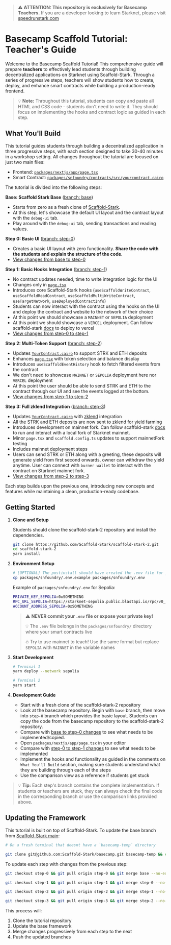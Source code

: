 > ⚠️ **ATTENTION: This repository is exclusively for Basecamp Teachers.**
> If you are a developer looking to learn Starknet, please visit [speedrunstark.com](https://speedrunstark.com)

# Basecamp Scaffold Tutorial: Teacher's Guide

Welcome to the Basecamp Scaffold Tutorial! This comprehensive guide will prepare **teachers** to effectively lead students through building decentralized applications on Starknet using Scaffold-Stark. Through a series of progressive steps, teachers will show students how to create, deploy, and enhance smart contracts while building a production-ready frontend.

> 💡 **Note:** Throughout this tutorial, students can copy and paste all HTML and CSS code - students don't need to write it. They should focus on implementing the hooks and contract logic as guided in each step.

## What You'll Build

This tutorial guides students through building a decentralized application in three progressive steps, with each section designed to take 30-40 minutes in a workshop setting. All changes throughout the tutorial are focused on just two main files:

- Frontend: [`packages/nextjs/app/page.tsx`](https://github.com/Scaffold-Stark/basecamp/blob/base/packages/nextjs/app/page.tsx)
- Smart Contract: [`packages/snfoundry/contracts/src/yourcontract.cairo`](https://github.com/Scaffold-Stark/basecamp/blob/base/packages/snfoundry/contracts/src/YourContract.cairo)

The tutorial is divided into the following steps:

**Base: Scaffold Stark Base** ([branch: base](https://github.com/Scaffold-Stark/basecamp/tree/base))

- Starts from zero as a fresh clone of [Scaffold-Stark](https://github.com/Scaffold-Stark/scaffold-stark-2).
- At this step, let's showcase the default UI layout and the contract layout with the `debug-ui` tab.
- Play around with the `debug-ui` tab, sending transactions and reading values.

**Step 0: Basic UI** ([branch: step-0](https://github.com/Scaffold-Stark/basecamp/tree/step-0))

- Creates a basic UI layout with zero functionality. **Share the code with the students and explain the structure of the code.**
- [View changes from base to step-0](https://github.com/Scaffold-Stark/basecamp/compare/base...step-0)

**Step 1: Basic Hooks Integration** ([branch: step-1](https://github.com/Scaffold-Stark/basecamp/tree/step-1))

- No contract updates needed, time to write integration logic for the UI
- Changes only in [`page.tsx`](https://github.com/Scaffold-Stark/basecamp/blob/step-1/packages/nextjs/app/page.tsx)
- Introduces core Scaffold-Stark hooks (`useScaffoldWriteContract`, `useScaffoldReadContract`, `useScaffoldMultiWriteContract`, `useTargetNetwork`, `useDeployedContractInfo`)
- Students can now interact with the contract using the hooks on the UI and deploy the contract and website to the network of their choice
- At this point we should showcase a `MAINNET` or `SEPOLIA` deployment
- At this point we should showcase a `VERCEL` deployment. Can follow scaffold-stark [docs](https://docs.scaffoldstark.com/deploying) to deploy to vercel
- [View changes from step-0 to step-1](https://github.com/Scaffold-Stark/basecamp/compare/step-0...step-1)

**Step 2: Multi-Token Support** ([branch: step-2](https://github.com/Scaffold-Stark/basecamp/tree/step-2))

- Updates [`YourContract.cairo`](https://github.com/Scaffold-Stark/basecamp/blob/step-2/packages/snfoundry/contracts/src/YourContract.cairo) to support STRK and ETH deposits
- Enhances [`page.tsx`](https://github.com/Scaffold-Stark/basecamp/blob/step-2/packages/nextjs/app/page.tsx) with token selection and balance display
- Introduces `useScaffoldEventHistory` hook to fetch filtered events from the contract
- We don't need to showcase `MAINNET` or `SEPOLIA` deployment here nor `VERCEL` deployment
- At this point the user should be able to send STRK and ETH to the contract through our UI and see the events logged at the bottom.
- [View changes from step-1 to step-2](https://github.com/Scaffold-Stark/basecamp/compare/step-1...step-2)

**Step 3: Full zklend Integration** ([branch: step-3](https://github.com/Scaffold-Stark/basecamp/tree/step-3))

- Updates [`YourContract.cairo`](https://github.com/Scaffold-Stark/basecamp/blob/step-3/packages/snfoundry/contracts/src/YourContract.cairo) with [zklend](https://app.zklend.com/markets) integration
- All the STRK and ETH deposits are now sent to zklend for yield farming
- Introduces development on mainnet fork. Can follow scaffold-stark [docs](https://docs.scaffoldstark.com/recipes/DevelopingOnFork) to run and interact with a local fork of Starknet mainnet.
- Minor `page.tsx` and `scaffold.config.ts` updates to support mainnetFork testing
- Includes mainnet deployment steps
- Users can send STRK or ETH along with a greeting, these deposits will generate yield from first second onwards, owner can withdraw the yield anytime. User can connect with `burner wallet` to interact with the contract on Starknet mainnet fork.
- [View changes from step-2 to step-3](https://github.com/Scaffold-Stark/basecamp/compare/step-2...step-3)

Each step builds upon the previous one, introducing new concepts and features while maintaining a clean, production-ready codebase.

## Getting Started

1. **Clone and Setup**

   Students should clone the scaffold-stark-2 repository and install the dependencies.

   ```bash
   git clone https://github.com/Scaffold-Stark/scaffold-stark-2.git
   cd scaffold-stark-2
   yarn install
   ```

2. **Environment Setup**

   ```bash
   # [OPTIONAL] The postinstall should have created the .env file for you, if not, copy the example env file in packages/snfoundry
   cp packages/snfoundry/.env.example packages/snfoundry/.env
   ```

   Example of `packages/snfoundry/.env` for Sepolia:

   ```bash
   PRIVATE_KEY_SEPOLIA=0xSOMETHING
   RPC_URL_SEPOLIA=https://starknet-sepolia.public.blastapi.io/rpc/v0_7
   ACCOUNT_ADDRESS_SEPOLIA=0xSOMETHING
   ```

   > ⚠️ **NEVER commit your `.env` file or expose your private key!**
   >
   > 💡 The `.env` file belongs in the `packages/snfoundry/` directory where your smart contracts live
   >
   > 🔥 Try to use mainnet to teach! Use the same format but replace `SEPOLIA` with `MAINNET` in the variable names

3. **Start Development**

   ```bash
   # Terminal 1
   yarn deploy --network sepolia

   # Terminal 2
   yarn start
   ```

4. **Development Guide**
   - Start with a fresh clone of the scaffold-stark-2 repository
   - Look at the basecamp repository. Begin with `base` branch, then move into `step-0` branch which provides the basic layout. Students can copy the code from the basecamp repository to the scaffold-stark-2 repository.
   - Compare with [base to step-0 changes](https://github.com/Scaffold-Stark/basecamp/compare/base...step-0) to see what needs to be implemented/copied.
   - Open `packages/nextjs/app/page.tsx` in your editor
   - Compare with [step-0 to step-1 changes](https://github.com/Scaffold-Stark/basecamp/compare/step-0...step-1) to see what needs to be implemented
   - Implement the hooks and functionality as guided in the comments on `What You'll Build` section, making sure students understand what they are building through each of the steps
   - Use the comparison view as a reference if students get stuck

> 💡 **Tip:** Each step's branch contains the complete implementation. If students or teachers are stuck, they can always check the final code in the corresponding branch or use the comparison links provided above.

## Updating the Framework

This tutorial is built on top of Scaffold-Stark. To update the base branch from [Scaffold-Stark main](https://github.com/Scaffold-Stark/scaffold-stark-2):

```bash
# On a fresh terminal that doesnt have a `basecamp-temp` directory

git clone git@github.com:Scaffold-Stark/basecamp.git basecamp-temp && cd basecamp-temp && git checkout base && mkdir temp_scaffold && cd temp_scaffold && git clone git@github.com:Scaffold-Stark/scaffold-stark-2.git . && rm -rf .git .github README.md && cp -r * ../ && cd .. && rm -rf temp_scaffold && git add . && git commit -m "Update framework to latest version" && git push origin base
```

To update each step with changes from the previous step:

```bash
git checkout step-0 && git pull origin step-0 && git merge base --no-edit && git push origin step-0
```

```bash
git checkout step-1 && git pull origin step-1 && git merge step-0 --no-edit && git push origin step-1
```

```bash
git checkout step-2 && git pull origin step-2 && git merge step-1 --no-edit && git push origin step-2
```

```bash
git checkout step-3 && git pull origin step-3 && git merge step-2 --no-edit && git push origin step-3
```

This process will:

1. Clone the tutorial repository
2. Update the base framework
3. Merge changes progressively from each step to the next
4. Push the updated branches
